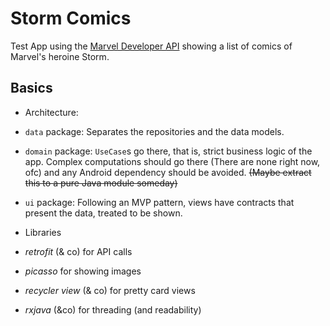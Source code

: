 # Storm Comics

Test App using the [Marvel Developer API](http://developer.marvel.com/docs) showing a list of comics of Marvel's heroine Storm.

## Basics

- Architecture: 
 - `data` package: Separates the repositories and the data models.
 - `domain` package: `UseCase`s go there, that is, strict business logic of the app. Complex computations should go there (There are none right now, ofc) and any Android dependency should be avoided. ~~(Maybe extract this to a pure Java module someday)~~
 - `ui` package: Following an MVP pattern, views have contracts that present the data, treated to be shown.

- Libraries
 - *retrofit* (& co) for API calls
 - *picasso* for showing images
 - *recycler view* (& co) for pretty card views
 - *rxjava* (&co) for threading (and readability)
